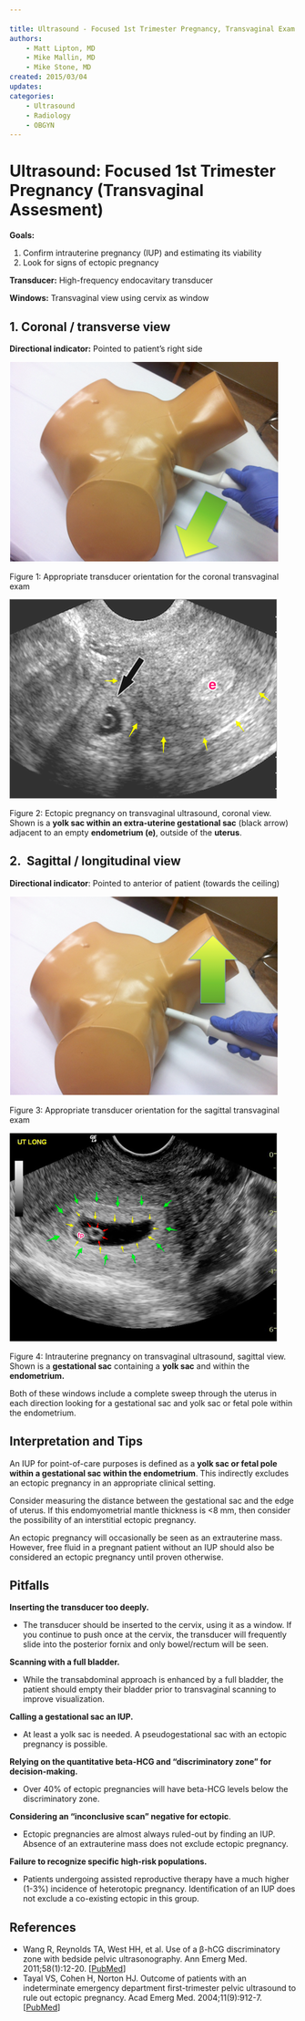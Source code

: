 ```yaml
---

title: Ultrasound - Focused 1st Trimester Pregnancy, Transvaginal Exam
authors:
    - Matt Lipton, MD
    - Mike Mallin, MD
    - Mike Stone, MD
created: 2015/03/04
updates:
categories:
    - Ultrasound
    - Radiology
    - OBGYN
---
```


# Ultrasound: Focused 1st Trimester Pregnancy (Transvaginal Assesment)

**Goals:**

1. Confirm intrauterine pregnancy (IUP) and estimating its viability
2. Look for signs of ectopic pregnancy

**Transducer:** High-frequency endocavitary transducer

**Windows:** Transvaginal view using cervix as window

## 1. Coronal / transverse view

**Directional indicator:** Pointed to patient’s right side

![Appropriate transducer orientation for the coronal transvaginal exam](image-1.png)

Figure 1: Appropriate transducer orientation for the coronal transvaginal exam

![Ectopic pregnancy on transvaginal ultrasound, coronal view. Shown is a yolk sac within an extra-uterine gestational sac (black arrow) adjacent to an empty endometrium, outside of the uterus](image-2.png)

Figure 2: Ectopic pregnancy on transvaginal ultrasound, coronal view. Shown is a **yolk sac within an extra-uterine gestational sac** (black arrow) adjacent to an empty **endometrium (e)**, outside of the **uterus**.

## 2.  Sagittal / longitudinal view

**Directional indicator**: Pointed to anterior of patient (towards the ceiling)

![Appropriate transducer orientation for the sagittal transvaginal exam](image-3.png)

Figure 3: Appropriate transducer orientation for the sagittal transvaginal exam

![Intrauterine pregnancy on transvaginal ultrasound, sagittal view. Shown is a gestational sac containing a yolk sac and within the endometrium](image-4.png)

Figure 4: Intrauterine pregnancy on transvaginal ultrasound, sagittal view. Shown is a **gestational sac** containing a **yolk sac** and within the **endometrium.**

Both of these windows include a complete sweep through the uterus in each direction looking for a gestational sac and yolk sac or fetal pole within the endometrium.

## Interpretation and Tips

An IUP for point-of-care purposes is defined as a **yolk sac or fetal pole within a gestational sac within the endometrium**. This indirectly excludes an ectopic pregnancy in an appropriate clinical setting.

Consider measuring the distance between the gestational sac and the edge of uterus. If this endomyometrial mantle thickness is &lt;8 mm, then consider the possibility of an interstitial ectopic pregnancy.

An ectopic pregnancy will occasionally be seen as an extrauterine mass. However, free fluid in a pregnant patient without an IUP should also be considered an ectopic pregnancy until proven otherwise.

## Pitfalls

**Inserting the transducer too deeply.** 

- The transducer should be inserted to the cervix, using it as a window. If you continue to push once at the cervix, the transducer will frequently slide into the posterior fornix and only bowel/rectum will be seen.

**Scanning with a full bladder.** 

- While the transabdominal approach is enhanced by a full bladder, the patient should empty their bladder prior to transvaginal scanning to improve visualization.

**Calling a gestational sac an IUP.** 

- At least a yolk sac is needed. A pseudogestational sac with an ectopic pregnancy is possible.

**Relying on the quantitative beta-HCG and “discriminatory zone” for decision-making.** 

- Over 40% of ectopic pregnancies will have beta-HCG levels below the discriminatory zone.

**Considering an “inconclusive scan” negative for ectopic**. 

- Ectopic pregnancies are almost always ruled-out by finding an IUP. Absence of an extrauterine mass does not exclude ectopic pregnancy.

**Failure to recognize specific high-risk populations.** 

- Patients undergoing assisted reproductive therapy have a much higher (1-3%) incidence of heterotopic pregnancy. Identification of an IUP does not exclude a co-existing ectopic in this group.

## References

- Wang R, Reynolds TA, West HH, et al. Use of a β-hCG discriminatory zone with bedside pelvic ultrasonography. Ann Emerg Med. 2011;58(1):12-20. [[PubMed](http://www.ncbi.nlm.nih.gov/pubmed/?term=Use+of+a+%CE%B2-hCG+discriminatory+zone+with+bedside+pelvic+ultrasonography.)]
- Tayal VS, Cohen H, Norton HJ. Outcome of patients with an indeterminate emergency department first-trimester pelvic ultrasound to rule out ectopic pregnancy. Acad Emerg Med. 2004;11(9):912-7. [[PubMed](http://www.ncbi.nlm.nih.gov/pubmed/15347539)]
